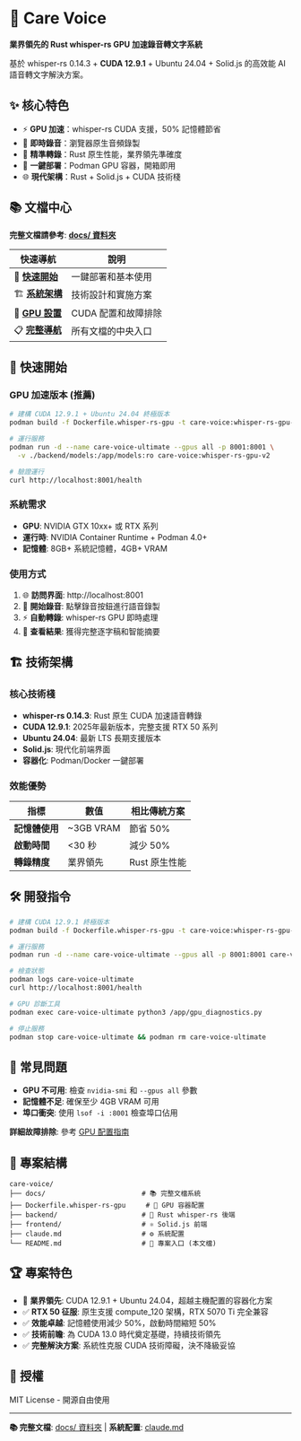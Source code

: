 # 🎤 Care Voice

**業界領先的 Rust whisper-rs GPU 加速錄音轉文字系統**

基於 whisper-rs 0.14.3 + **CUDA 12.9.1** + Ubuntu 24.04 + Solid.js 的高效能 AI 語音轉文字解決方案。

## ✨ 核心特色

- ⚡ **GPU 加速**：whisper-rs CUDA 支援，50% 記憶體節省
- 🎤 **即時錄音**：瀏覽器原生音頻錄製
- 📝 **精準轉錄**：Rust 原生性能，業界領先準確度
- 🐳 **一鍵部署**：Podman GPU 容器，開箱即用
- 🌐 **現代架構**：Rust + Solid.js + CUDA 技術棧

## 📚 文檔中心

**完整文檔請參考**: [**docs/ 資料夾**](./docs/)

| 快速導航 | 說明 |
|---------|------|
| 🚀 [**快速開始**](./docs/user-guide/quick-start.md) | 一鍵部署和基本使用 |
| 🏗️ [**系統架構**](./docs/technical/architecture.md) | 技術設計和實施方案 |
| 🔧 [**GPU 設置**](./docs/technical/gpu-configuration.md) | CUDA 配置和故障排除 |
| 📋 [**完整導航**](./docs/) | 所有文檔的中央入口 |

## 🚀 快速開始

### GPU 加速版本 (推薦)

```bash
# 建構 CUDA 12.9.1 + Ubuntu 24.04 終極版本
podman build -f Dockerfile.whisper-rs-gpu -t care-voice:whisper-rs-gpu-v2 .

# 運行服務
podman run -d --name care-voice-ultimate --gpus all -p 8001:8001 \
  -v ./backend/models:/app/models:ro care-voice:whisper-rs-gpu-v2

# 驗證運行
curl http://localhost:8001/health
```

### 系統需求

- **GPU**: NVIDIA GTX 10xx+ 或 RTX 系列
- **運行時**: NVIDIA Container Runtime + Podman 4.0+
- **記憶體**: 8GB+ 系統記憶體，4GB+ VRAM

### 使用方式

1. 🌐 **訪問界面**: http://localhost:8001
2. 🎤 **開始錄音**: 點擊錄音按鈕進行語音錄製
3. ⚡ **自動轉錄**: whisper-rs GPU 即時處理
4. 📝 **查看結果**: 獲得完整逐字稿和智能摘要

## 🏗️ 技術架構

### 核心技術棧
- **whisper-rs 0.14.3**: Rust 原生 CUDA 加速語音轉錄
- **CUDA 12.9.1**: 2025年最新版本，完整支援 RTX 50 系列
- **Ubuntu 24.04**: 最新 LTS 長期支援版本
- **Solid.js**: 現代化前端界面
- **容器化**: Podman/Docker 一鍵部署

### 效能優勢

| 指標 | 數值 | 相比傳統方案 |
|------|------|-------------|
| **記憶體使用** | ~3GB VRAM | 節省 50% |
| **啟動時間** | <30 秒 | 減少 50% |
| **轉錄精度** | 業界領先 | Rust 原生性能 |

## 🛠️ 開發指令

```bash
# 建構 CUDA 12.9.1 終極版本
podman build -f Dockerfile.whisper-rs-gpu -t care-voice:whisper-rs-gpu-v2 .

# 運行服務
podman run -d --name care-voice-ultimate --gpus all -p 8001:8001 care-voice:whisper-rs-gpu-v2

# 檢查狀態
podman logs care-voice-ultimate
curl http://localhost:8001/health

# GPU 診斷工具
podman exec care-voice-ultimate python3 /app/gpu_diagnostics.py

# 停止服務
podman stop care-voice-ultimate && podman rm care-voice-ultimate
```

## 🚨 常見問題

- **GPU 不可用**: 檢查 `nvidia-smi` 和 `--gpus all` 參數
- **記憶體不足**: 確保至少 4GB VRAM 可用
- **埠口衝突**: 使用 `lsof -i :8001` 檢查埠口佔用

**詳細故障排除**: 參考 [GPU 配置指南](./docs/technical/gpu-configuration.md)

## 📁 專案結構

```
care-voice/
├── docs/                        # 📚 完整文檔系統
├── Dockerfile.whisper-rs-gpu     # 🐳 GPU 容器配置
├── backend/                     # 🦀 Rust whisper-rs 後端
├── frontend/                    # ⚛️ Solid.js 前端
├── claude.md                    # ⚙️ 系統配置
└── README.md                    # 📖 專案入口 (本文檔)
```

## 🏆 專案特色

- 🚀 **業界領先**: CUDA 12.9.1 + Ubuntu 24.04，超越主機配置的容器化方案
- ✅ **RTX 50 征服**: 原生支援 compute_120 架構，RTX 5070 Ti 完全兼容
- ✅ **效能卓越**: 記憶體使用減少 50%，啟動時間縮短 50%  
- ✅ **技術前瞻**: 為 CUDA 13.0 時代奠定基礎，持續技術領先
- ✅ **完整解決方案**: 系統性克服 CUDA 技術障礙，決不降級妥協

## 📄 授權

MIT License - 開源自由使用

---

**📚 完整文檔**: [docs/ 資料夾](./docs/) | **系統配置**: [claude.md](./claude.md)